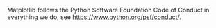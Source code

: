 Matplotlib follows the Python Software Foundation Code of Conduct in everything we do,
see https://www.python.org/psf/conduct/.
